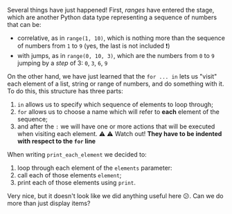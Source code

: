 Several things have just happened! First, _ranges_ have entered the stage, which are another Python data type representing a sequence of numbers that can be:

* correlative, as in `range(1, 10)`, which is nothing more than the sequence of numbers from `1` to `9` (yes, the last is not included :exclamation:)
* with jumps, as in `range(0, 10, 3)`, which are the numbers from `0` to `9` jumping by a _step_ of 3: `0`, `3`, `6`, `9`

On the other hand, we have just learned that the `for ... in` lets us "visit" each element of a list, string or range of numbers, and do something with it. To do this, this structure has three parts:

  1. `in` allows us to specify which sequence of elements to loop through;
  2. `for` allows us to choose a name which will refer to **each** element of the sequence;
  3. and after the `:` we will have one or more actions that will be executed when visiting each element. :warning: ⚠️ Watch out! **They have to be indented with respect to the `for` line**

When writing `print_each_element` we decided to:

  1. loop through each element of the `elements` parameter:
  2. call each of those elements `element`;
  3. print each of those elements using `print`.


Very nice, but it doesn't look like we did anything useful here :confused:. Can we do more than just display items?
